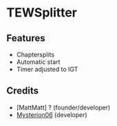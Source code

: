 # TEWSplitter

## Features
  * Chaptersplits
  * Automatic start
  * Timer adjusted to IGT

## Credits
  * [MattMatt] ? (founder/developer)
  * [Mysterion06](https://github.com/Mysterion06) (developer)
